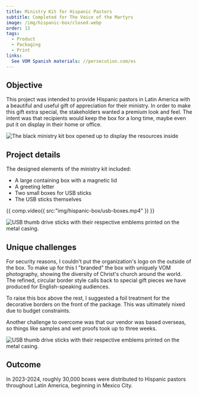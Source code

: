 ```yaml
---
title: Ministry Kit for Hispanic Pastors
subtitle: Completed for The Voice of the Martyrs
image: /img/hispanic-box/closed.webp
order: 13
tags:
  - Product
  - Packaging
  - Print
links:
  See VOM Spanish materials: //persecution.com/es
---
```


## Objective

This project was intended to provide Hispanic pastors in Latin America with a
beautiful and useful gift of appreciation for their ministry. In order to make
this gift extra special, the stakeholders wanted a premium look and feel. The
intent was that recipients would keep the box for a long time, maybe even put it
on display in their home or office.

![The black ministry kit box opened up to display the resources inside](/img/hispanic-box/open.webp)

## Project details

The designed elements of the ministry kit included:

- A large containing box with a magnetic lid
- A greeting letter
- Two small boxes for USB sticks
- The USB sticks themselves

{{ comp.video({ src:"img/hispanic-box/usb-boxes.mp4" }) }}

![USB thumb drive sticks with their respective emblems printed on the metal casing.](/img/hispanic-box/usb-sticks.webp)

## Unique challenges

For security reasons, I couldn't put the organization's logo on the outside of
the box. To make up for this I "branded" the box with uniquely VOM photography,
showing the diversity of Christ's church around the world. The refined, circular
border style calls back to special gift pieces we have produced for
English-speaking audiences.

To raise this box above the rest, I suggested a foil treatment for the
decorative borders on the front of the package. This was ultimately nixed due to
budget constraints.

Another challenge to overcome was that our vendor was based overseas, so things
like samples and wet proofs took up to three weeks.

![USB thumb drive sticks with their respective emblems printed on the metal casing.](/img/hispanic-box/top.webp)

## Outcome

In 2023-2024, roughly 30,000 boxes were distributed to Hispanic pastors throughout Latin America, beginning in Mexico City.
